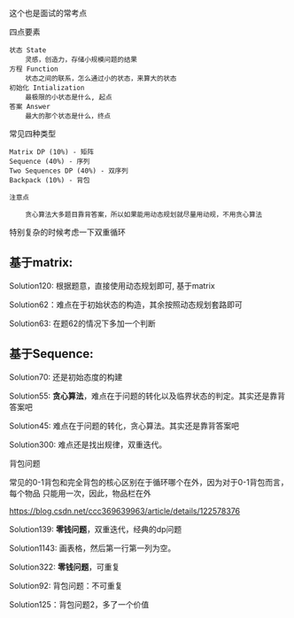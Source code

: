 
这个也是面试的常考点


四点要素

    状态 State
        灵感，创造力，存储小规模问题的结果
    方程 Function
        状态之间的联系，怎么通过小的状态，来算大的状态
    初始化 Intialization
        最极限的小状态是什么, 起点
    答案 Answer
        最大的那个状态是什么，终点


常见四种类型

    Matrix DP (10%) - 矩阵
    Sequence (40%) - 序列
    Two Sequences DP (40%) - 双序列
    Backpack (10%) - 背包

    注意点

        贪心算法大多题目靠背答案，所以如果能用动态规划就尽量用动规，不用贪心算法


特别复杂的时候考虑一下双重循环


## 基于matrix:

Solution120: 根据题意，直接使用动态规划即可, 基于matrix

Solution62：难点在于初始状态的构造，其余按照动态规划套路即可

Solution63: 在题62的情况下多加一个判断

## 基于Sequence:

Solution70: 还是初始态度的构建

Solution55: **贪心算法**，难点在于问题的转化以及临界状态的判定。其实还是靠背答案吧

Solution45: 难点在于问题的转化，贪心算法。其实还是靠背答案吧

Solution300: 难点还是找出规律，双重迭代。

背包问题

常见的0-1背包和完全背包的核心区别在于循环哪个在外，因为对于0-1背包而言，每个物品
只能用一次，因此，物品栏在外

https://blog.csdn.net/ccc369639963/article/details/122578376

Solution139: **零钱问题**，双重迭代，经典的dp问题

Solution1143: 画表格，然后第一行第一列为空。

Solution322: **零钱问题**，可重复

Solution92: 背包问题：不可重复

Solution125：背包问题2，多了一个价值